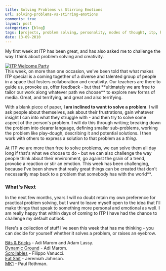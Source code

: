 ```yaml
---
title: Solving Problems vs Stirring Emotions
url: solving-problems-vs-stirring-emotions
comments: true
layout: post
categories: [blog]
tags: [projects, problem solving, personality, modes of thought, itp, habits, creativity]
date: 13-09-2010
---
```

<p class="intro">My first week at ITP has been great, and has also asked me to challenge the way I think about problem solving and creativity.</p>
<a href="http://www.flickr.com/photos/paulmmay/4949420441/" title="ITP Welcome Party by paulmmay, on Flickr"><img src="http://farm5.static.flickr.com/4088/4949420441_8c77aaf7cf_z.jpg" class="photo" alt="ITP Welcome Party" /></a><br />
This week, on more than one occasion, we've been told that what makes ITP special is a coming together of a diverse and talented group of people in a space that fosters collaboration and creativity. Our teachers are there to guide us, provoke us, offer feedback - but that **ultimately we are free to tailor our work along whatever path we choose** to explore new forms of media. Great, and terrifying, and great and also terrifying.

With a blank piece of paper, **I am inclined to want to solve a problem**. I will ask people about themselves, ask about their frustrations, gain whatever insight I can into what they struggle with - and then try to solve some aspect of the person's problem. I will do this through writing; breaking down the problem into clearer language, defining smaller sub-problems, working the problem like play-dough, describing it and potential solutions. I then work with others to express a solution to that problem as a <em>thing</em>.

At ITP we are more than free to solve problems, we can solve them all day long if that's what we choose to do - but we can also challenge the way people think about their environment, go against the grain of a trend, provoke a reaction or stir an emotion. This week has been challenging, because I've been shown that really great things can be created that don't necessarily map back to a problem that somebody has with the world**. 

### What's Next

In the next few months, years I will no doubt retain my own preference for practical problem solving, but I want to leave myself open to the idea that I'll make things that speak to something more personal and emotional as well. I am really happy that within days of coming to ITP I have had the chance to challenge my default outlook.

Here's a collection of stuff I've seen this week that has me thinking - you can decide for yourself whether it solves a problem, or raises an eyebrow.

<a href="http://www.adimarom.com/?p=139">Bits &amp; Bricks</a> - Adi Marom and Adam Lassy.<br />
<a href="http://www.adimarom.com/?p=1138" title="Dynamic Ground">Dynamic Ground</a> - Adi Marom.<br />
<a href="http://www.scrollabl.es/" title="Scrollables">Scrollables</a> - Filippo Vanucci.<br />
<a href="http://www.datacorruption.org/projects/eat_shit/" title="Eat Shit">Eat Shit</a> - Jeremiah Johnson.<br />
<a href="http://www.fridgebuzzz.com/synth/MK1" title="MK1">MK1</a> - Paul Rothman.

